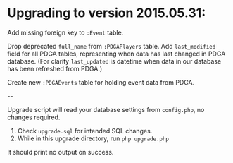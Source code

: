 Upgrading to version 2015.05.31:
================================

Add missing foreign key to `:Event` table.

Drop deprecated `full_name` from `:PDGAPlayers` table.
Add `last_modified` field for all PDGA tables, representing when data has last changed in PDGA database.
(For clarity `last_updated` is datetime when data in our database has been refreshed from PDGA.)

Create new `:PDGAEvents` table for holding event data from PDGA.

--

Upgrade script will read your database settings from `config.php`, no changes required.

1. Check `upgrade.sql` for intended SQL changes.
2. While in this upgrade directory, run `php upgrade.php`

It should print no output on success.
